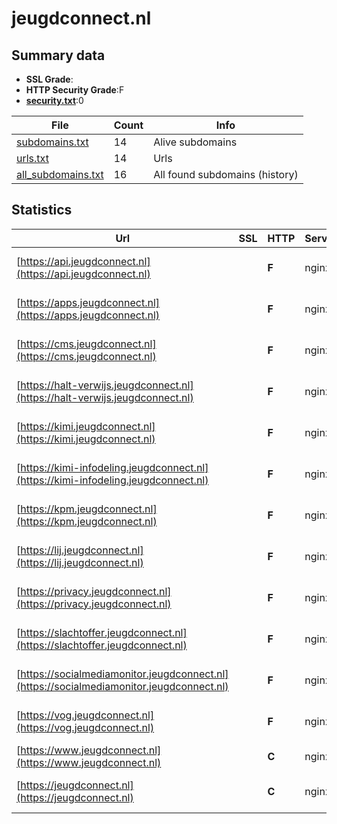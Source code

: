 

# jeugdconnect.nl
## Summary data


 - **SSL Grade**:
 - **HTTP Security Grade**:F
 - **[security.txt](https://www.digitaleoverheid.nl/nieuws/standaard-security-txt-nu-verplicht-voor-overheid/)**:0


| File       | Count | Info |
|------------|-------|------|
|[subdomains.txt](/data/jeugdconnect.nl/subdomains.txt)|14|Alive subdomains|
|[urls.txt](/data/jeugdconnect.nl/urls.txt)|14|Urls|
|[all_subdomains.txt](/data/jeugdconnect.nl/all_subdomains.txt)|16|All found subdomains (history)|


## Statistics


| Url | SSL | HTTP | Server | Cookie | HSTS | CORS | CTO | CSP | XFO | XXP | RP |FP| Tech |Title |
|--------|-------|-------|------|------|------|------|------|------|------|------|------|------|------|------|
|[https://api.jeugdconnect.nl](https://api.jeugdconnect.nl)| | **F**|nginx| | | | | | | | :white_check_mark: | |Bootstrap HSTS Nginx|JustitieConnect|
|[https://apps.jeugdconnect.nl](https://apps.jeugdconnect.nl)| | **F**|nginx| | | | | | | | :white_check_mark: | |Bootstrap HSTS Nginx|JustitieConnect|
|[https://cms.jeugdconnect.nl](https://cms.jeugdconnect.nl)| | **F**|nginx| | | | | | | | :white_check_mark: | |Bootstrap HSTS Nginx|JustitieConnect|
|[https://halt-verwijs.jeugdconnect.nl](https://halt-verwijs.jeugdconnect.nl)| | **F**|nginx| | | | | | | | :white_check_mark: | |Bootstrap HSTS Nginx|JustitieConnect|
|[https://kimi.jeugdconnect.nl](https://kimi.jeugdconnect.nl)| | **F**|nginx| | | | | | | | :white_check_mark: | |Bootstrap HSTS Nginx|JustitieConnect|
|[https://kimi-infodeling.jeugdconnect.nl](https://kimi-infodeling.jeugdconnect.nl)| | **F**|nginx| | | | | | | | :white_check_mark: | |Bootstrap HSTS Nginx|JustitieConnect|
|[https://kpm.jeugdconnect.nl](https://kpm.jeugdconnect.nl)| | **F**|nginx| | | | | | | | :white_check_mark: | |Bootstrap HSTS Nginx|JustitieConnect|
|[https://lij.jeugdconnect.nl](https://lij.jeugdconnect.nl)| | **F**|nginx| | | | | | | | :white_check_mark: | |Bootstrap HSTS Nginx|JustitieConnect|
|[https://privacy.jeugdconnect.nl](https://privacy.jeugdconnect.nl)| | **F**|nginx| | | | | | | | :white_check_mark: | |Bootstrap HSTS Nginx|JustitieConnect|
|[https://slachtoffer.jeugdconnect.nl](https://slachtoffer.jeugdconnect.nl)| | **F**|nginx| | | | | | | | :white_check_mark: | |Bootstrap HSTS Nginx|JustitieConnect|
|[https://socialmediamonitor.jeugdconnect.nl](https://socialmediamonitor.jeugdconnect.nl)| | **F**|nginx| | | | | | | | :white_check_mark: | |Bootstrap HSTS Nginx|JustitieConnect|
|[https://vog.jeugdconnect.nl](https://vog.jeugdconnect.nl)| | **F**|nginx| | | | | | | | :white_check_mark: | |Bootstrap HSTS Nginx|JustitieConnect|
|[https://www.jeugdconnect.nl](https://www.jeugdconnect.nl)| | **C**|nginx|:warning: |:white_check_mark: | | | | :white_check_mark: | | :white_check_mark: | |HSTS Nginx||
|[https://jeugdconnect.nl](https://jeugdconnect.nl)| | **C**|nginx|:warning: |:white_check_mark: | | | | :white_check_mark: | | :white_check_mark: | |AngularJS HSTS Nginx|landingspage|

